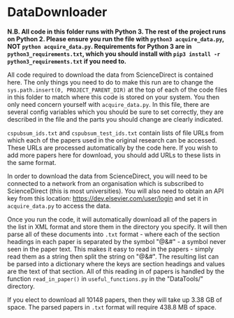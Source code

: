 # DataDownloader

**N.B. All code in this folder runs with Python 3. The rest of the project runs on Python 2. Please ensure you run the file with `python3 acquire_data.py`, NOT `python acquire_data.py`. Requirements for Python 3 are in `python3_requirements.txt`, which you should install with `pip3 install -r python3_requirements.txt` if you need to.**

All code required to download the data from ScienceDirect is contained here. The only things you need to do to make this run are to change the `sys.path.insert(0, PROJECT_PARENT_DIR)` at the top of each of the code files in this folder to match where this code is stored on your system. You then only need concern yourself with `acquire_data.py`. In this file, there are several config variables which you should be sure to set correctly, they are described in the file and the parts you should change are clearly indicated.

`cspubsum_ids.txt` and `cspubsum_test_ids.txt` contain lists of file URLs from which each of the papers used in the original research can be accessed. These URLs are processed automatically by the code here. If you wish to add more papers here for download, you should add URLs to these lists in the same format.

In order to download the data from ScienceDirect, you will need to be connected to a network from an organisation which is subscribed to ScienceDirect (this is most universities). You will also need to obtain an API key from this location: https://dev.elsevier.com/user/login and set it in `acquire_data.py` to access the data.

Once you run the code, it will automatically download all of the papers in the list in XML format and store them in the directory you specify. It will then parse all of these documents into `.txt` format - where each of the section headings in each paper is separated by the symbol "@&#" - a symbol never seen in the paper text. This makes it easy to read in the papers - simply read them as a string then split the string on "@&#". The resulting list can be parsed into a dictionary where the keys are section headings and values are the text of that section. All of this reading in of papers is handled by the function `read_in_paper()` in `useful_functions.py` in the "DataTools/" directory.

If you elect to download all 10148 papers, then they will take up 3.38 GB of space. The parsed papers in `.txt` format will require 438.8 MB of space.